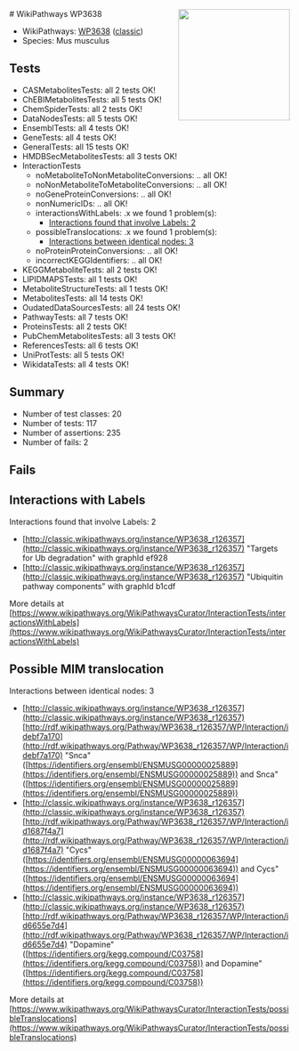 <img style="float: right; width: 200px" src="https://upload.wikimedia.org/wikipedia/commons/thumb/8/83/Wplogo_with_text_500.png/640px-Wplogo_with_text_500.png" />
# WikiPathways WP3638

* WikiPathways: [WP3638](https://wikipathways.org/pathways/WP3638) ([classic](https://classic.wikipathways.org/instance/WP3638))
* Species: Mus musculus
## Tests
* CASMetabolitesTests: all 2 tests OK!
* ChEBIMetabolitesTests: all 5 tests OK!
* ChemSpiderTests: all 2 tests OK!
* DataNodesTests: all 5 tests OK!
* EnsemblTests: all 4 tests OK!
* GeneTests: all 4 tests OK!
* GeneralTests: all 15 tests OK!
* HMDBSecMetabolitesTests: all 3 tests OK!
* InteractionTests
    * noMetaboliteToNonMetaboliteConversions: .. all OK!
    * noNonMetaboliteToMetaboliteConversions: .. all OK!
    * noGeneProteinConversions: .. all OK!
    * nonNumericIDs: .. all OK!
    * interactionsWithLabels: .x we found 1 problem(s):
        * [Interactions found that involve Labels: 2](#630d2679)
    * possibleTranslocations: .x we found 1 problem(s):
        * [Interactions between identical nodes: 3](#1c118208)
    * noProteinProteinConversions: .. all OK!
    * incorrectKEGGIdentifiers: .. all OK!
* KEGGMetaboliteTests: all 2 tests OK!
* LIPIDMAPSTests: all 1 tests OK!
* MetaboliteStructureTests: all 1 tests OK!
* MetabolitesTests: all 14 tests OK!
* OudatedDataSourcesTests: all 24 tests OK!
* PathwayTests: all 7 tests OK!
* ProteinsTests: all 2 tests OK!
* PubChemMetabolitesTests: all 3 tests OK!
* ReferencesTests: all 6 tests OK!
* UniProtTests: all 5 tests OK!
* WikidataTests: all 4 tests OK!


## Summary

* Number of test classes: 20
* Number of tests: 117
* Number of assertions: 235
* Number of fails: 2

## Fails

<a name="630d2679" />

## Interactions with Labels

Interactions found that involve Labels: 2

* [http://classic.wikipathways.org/instance/WP3638_r126357](http://classic.wikipathways.org/instance/WP3638_r126357) "Targets for Ub degradation" with graphId ef928
* [http://classic.wikipathways.org/instance/WP3638_r126357](http://classic.wikipathways.org/instance/WP3638_r126357) "Ubiquitin pathway components" with graphId b1cdf


More details at [https://www.wikipathways.org/WikiPathwaysCurator/InteractionTests/interactionsWithLabels](https://www.wikipathways.org/WikiPathwaysCurator/InteractionTests/interactionsWithLabels)

<a name="1c118208" />

## Possible MIM translocation

Interactions between identical nodes: 3

* [http://classic.wikipathways.org/instance/WP3638_r126357](http://classic.wikipathways.org/instance/WP3638_r126357) [http://rdf.wikipathways.org/Pathway/WP3638_r126357/WP/Interaction/idebf7a170](http://rdf.wikipathways.org/Pathway/WP3638_r126357/WP/Interaction/idebf7a170) "Snca" ([https://identifiers.org/ensembl/ENSMUSG00000025889](https://identifiers.org/ensembl/ENSMUSG00000025889)) and 
Snca" ([https://identifiers.org/ensembl/ENSMUSG00000025889](https://identifiers.org/ensembl/ENSMUSG00000025889))
* [http://classic.wikipathways.org/instance/WP3638_r126357](http://classic.wikipathways.org/instance/WP3638_r126357) [http://rdf.wikipathways.org/Pathway/WP3638_r126357/WP/Interaction/id1687f4a7](http://rdf.wikipathways.org/Pathway/WP3638_r126357/WP/Interaction/id1687f4a7) "Cycs" ([https://identifiers.org/ensembl/ENSMUSG00000063694](https://identifiers.org/ensembl/ENSMUSG00000063694)) and 
Cycs" ([https://identifiers.org/ensembl/ENSMUSG00000063694](https://identifiers.org/ensembl/ENSMUSG00000063694))
* [http://classic.wikipathways.org/instance/WP3638_r126357](http://classic.wikipathways.org/instance/WP3638_r126357) [http://rdf.wikipathways.org/Pathway/WP3638_r126357/WP/Interaction/id6655e7d4](http://rdf.wikipathways.org/Pathway/WP3638_r126357/WP/Interaction/id6655e7d4) "Dopamine" ([https://identifiers.org/kegg.compound/C03758](https://identifiers.org/kegg.compound/C03758)) and 
Dopamine" ([https://identifiers.org/kegg.compound/C03758](https://identifiers.org/kegg.compound/C03758))


More details at [https://www.wikipathways.org/WikiPathwaysCurator/InteractionTests/possibleTranslocations](https://www.wikipathways.org/WikiPathwaysCurator/InteractionTests/possibleTranslocations)

